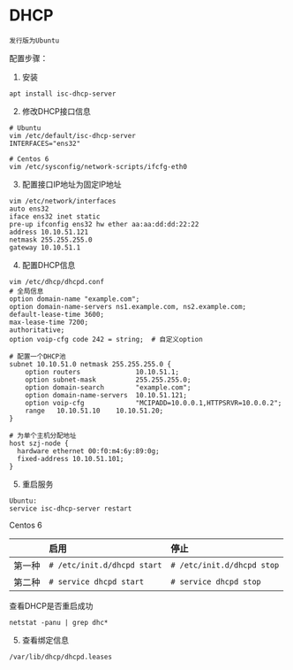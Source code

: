 # DHCP

`发行版为Ubuntu`

配置步骤：
1. 安装
```
apt install isc-dhcp-server
```
2. 修改DHCP接口信息
```
# Ubuntu
vim /etc/default/isc-dhcp-server
INTERFACES="ens32"

# Centos 6
vim /etc/sysconfig/network-scripts/ifcfg-eth0
```
3. 配置接口IP地址为固定IP地址
```
vim /etc/network/interfaces
auto ens32
iface ens32 inet static
pre-up ifconfig ens32 hw ether aa:aa:dd:dd:22:22
address 10.10.51.121
netmask 255.255.255.0
gateway 10.10.51.1
```
4. 配置DHCP信息
```
vim /etc/dhcp/dhcpd.conf
# 全局信息
option domain-name "example.com";
option domain-name-servers ns1.example.com, ns2.example.com;
default-lease-time 3600; 
max-lease-time 7200;
authoritative;
option voip-cfg code 242 = string;  # 自定义option

# 配置一个DHCP池
subnet 10.10.51.0 netmask 255.255.255.0 {
    option routers              10.10.51.1;
    option subnet-mask          255.255.255.0;
    option domain-search        "example.com";
    option domain-name-servers  10.10.51.121;
    option voip-cfg             "MCIPADD=10.0.0.1,HTTPSRVR=10.0.0.2";
    range   10.10.51.10    10.10.51.20;
}

# 为单个主机分配地址
host szj-node {
  hardware ethernet 00:f0:m4:6y:89:0g;
  fixed-address 10.10.51.101;
}
```
5. 重启服务
```
Ubuntu: 
service isc-dhcp-server restart
```

Centos 6

|  | 启用 | 停止  |
| :------------ | :------------ | :------------ |
| 第一种 | `# /etc/init.d/dhcpd start` | `# /etc/init.d/dhcpd stop` |
| 第二种 | `# service dhcpd start` | `# service dhcpd stop` |

查看DHCP是否重启成功

`netstat -panu | grep dhc*`

5. 查看绑定信息
```
/var/lib/dhcp/dhcpd.leases
```

